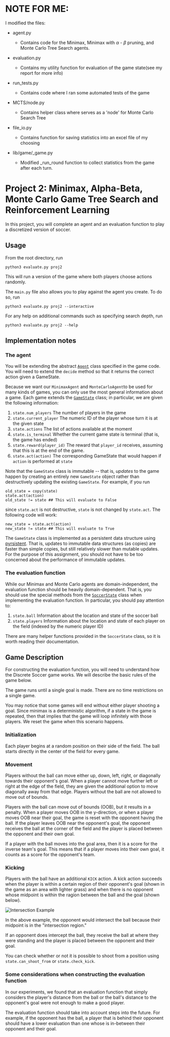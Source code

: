 # NOTE FOR ME:

I modified the files:

* agent.py
    - Contains code for the Minimax, Minimax with $\alpha$ - $\beta$ pruning, and Monte Carlo Tree Search agents.
    
* evaluation.py
    - Contains my utility function for evaluation of the game state(see my report for more info)
    
* run_tests.py
    - Contains code where I ran some automated tests of the game
    
* MCTS/node.py
    - Contains helper class where serves as a 'node' for Monte Carlo Search Tree
    
* file_io.py
    - Contains function for saving statistics into an excel file of my choosing
    
* lib/game/_game.py
    - Modified _run_round function to collect statistics from the game after each turn.

# Project 2: Minimax, Alpha-Beta, Monte Carlo Game Tree Search and Reinforcement Learning

In this project, you will complete an agent and an evaluation function
to play a discretized version of soccer.

## Usage

From the root directory, run

    python3 evaluate.py proj2

This will run a version of the game where both players choose actions
randomly.

The `main.py` file also allows you to play against the agent you
create. To do so, run

    python3 evaluate.py proj2 --interactive

For any help on additional commands such as specifying search depth,
run

    python3 evaluate.py proj2 --help

## Implementation notes

### The agent

You will be extending the abstract [`Agent`](/src/lib/game/_game.py#L10)
class specified in the game code. You will need to extend the `decide`
method so that it returns the correct action given a GameState.

Because we want our `MinimaxAgent` and `MonteCarloAgent`to be used for
many kinds of games, you can only use the most general information about
a game. Each game extends the [`GameState`](/src/lib/game/_game.py#L135)
class; in particular, we are given the following information:

1. `state.num_players` The number of players in the game
2. `state.current_player` The numeric ID of the player whose turn it
   is at the given state
3. `state.actions` The list of actions available at the moment
4. `state.is_terminal` Whether the current game state is terminal (that is, the game has ended)
5. `state.reward(player_id)` The reward that `player_id` receives, assuming that this is at the end of the game.
6. `state.act(action)` The corresponding GameState that would happen if `action` is performed at `state`

Note that the `GameState` class is immutable -- that is, *updates* to
the game happen by creating an entirely new `GameState` object rather
than destructively updating the existing `GameState`. For example, if
you run

    old_state = copy(state)
    state.act(action)
    old_state != state ## This will evaluate to False

since `state.act` is not destructive, `state` is not changed by
`state.act`. The following code will work:

    new_state = state.act(action)
    new_state != state ## This will evaluate to True

The `GameState` class is implemented as a persistent data structure
using [pyrsistent](https://github.com/tobgu/pyrsistent). That is,
updates to immutable data structures (as copies) are faster than
simple copies, but still relatively slower than mutable updates. For
the purpose of this assignment, you should not have to be too
concerned about the performance of immutable updates.

### The evaluation function

While our Minimax and Monte Carlo agents are domain-independent, the
evaluation function should be heavily domain-dependent. That is, you
should use the special methods from
the [`SoccerState`](/src/lib/game/discrete_soccer.py#L91) class when
implementing the evaluation function. In particular, you should pay
attention to:

1. `state.ball` Information about the location and state of the soccer ball
2. `state.players` Information about the location and state of each
   player on the field (indexed by the numeric player ID)

There are many helper functions provided in the `SoccerState` class,
so it is worth reading their documentation.

## Game Description

For constructing the evaluation function, you will need to understand
how the Discrete Soccer game works. We will describe the basic rules
of the game below.

The game runs until a single goal is made. There are no time
restrictions on a single game.

You may notice that some games will end without either player shooting
a goal. Since minimax is a deterministic algorithm, if a state in the
game is repeated, then that implies that the game will loop infinitely
with those players. We reset the game when this scenario happens.

### Initialization

Each player begins at a random position on their side of the
field. The ball starts directly in the center of the field for every
game.

### Movement

Players without the ball can move either up, down, left, right, or
diagonally towards their opponent's goal. When a player cannot move
further left or right at the edge of the field, they are given the
additional option to move diagonally away from that edge. Players
without the ball are not allowed to move out of bounds.

Players with the ball can move out of bounds (OOB), but it results in a
penalty. When a player moves OOB in the y-direction, or when a player
moves OOB near their goal, the game is reset with the opponent having
the ball. If the player leaves OOB near the opponent's goal, the
opponent receives the ball at the corner of the field and the player
is placed between the opponent and their own goal.

If a player with the ball moves into the goal area, then it is a score
for the inverse team's goal. This means that if a player moves into
their own goal, it counts as a score for the opponent's team.

### Kicking

Players with the ball have an additional `KICK` action. A kick action
succeeds when the player is within a certain region of their
opponent's goal (shown in the game as an area with lighter grass) and
when there is no opponent whose midpoint is within the ragion between
the ball and the goal (shown below).

![Intersection Example](/doc/images/discrete_soccer_intersection.png)

In the above example, the opponent would intersect the ball because
their midpoint is in the "intersection region."

If an opponent does intercept the ball, they receive the ball at where
they were standing and the player is placed between the opponent and
their goal.

You can check whether or not it is possible to shoot from a position
using `state.can_shoot_from` or `state.check_kick`.

### Some considerations when constructing the evaluation function

In our experiments, we found that an evaluation function that simply
considers the player's distance from the ball or the ball's distance
to the opponent's goal were not enough to make a good player.

The evaluation function should take into account steps into the
future. For example, if the opponent has the ball, a player that is
behind their opponent should have a lower evaluation than one whose is
in-between their opponent and their goal.
